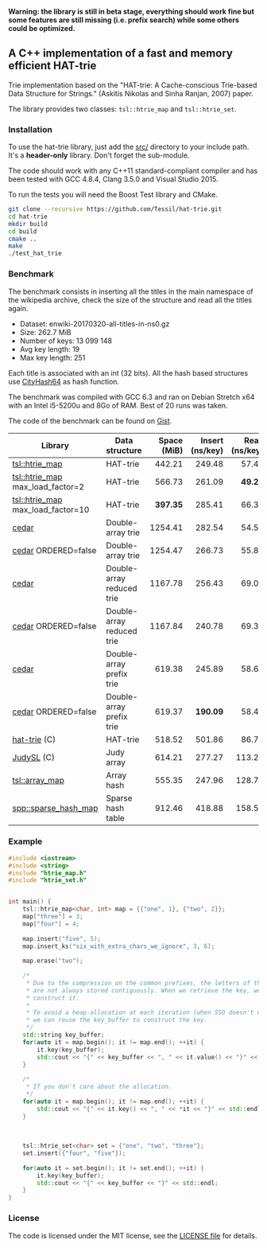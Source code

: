 **Warning: the library is still in beta stage, everything should work fine but some features are still missing (i.e. prefix search) while some others could be optimized.**

## A C++ implementation of a fast and memory efficient HAT-trie

Trie implementation based on the "HAT-trie: A Cache-conscious Trie-based Data Structure for Strings." (Askitis Nikolas and  Sinha Ranjan, 2007) paper.

The library provides two classes: `tsl::htrie_map` and `tsl::htrie_set`.

### Installation
To use the hat-trie library, just add the [src/](src/) directory to your include path. It's a **header-only** library. Don't forget the sub-module.

The code should work with any C++11 standard-compliant compiler and has been tested with GCC 4.8.4, Clang 3.5.0 and Visual Studio 2015.

To run the tests you will need the Boost Test library and CMake. 

```bash
git clone --recursive https://github.com/Tessil/hat-trie.git
cd hat-trie
mkdir build
cd build
cmake ..
make
./test_hat_trie
```

### Benchmark

The benchmark consists in inserting all the titles in the main namespace of the wikipedia archive, check the size of the structure and read all the titles again.

* Dataset: enwiki-20170320-all-titles-in-ns0.gz
* Size: 262.7 MiB
* Number of keys: 13 099 148
* Avg key length: 19
* Max key length: 251

Each title is associated with an int (32 bits). All the hash based structures use [CityHash64](https://github.com/google/cityhash) as hash function.

The benchmark was compiled with GCC 6.3 and ran on Debian Stretch x64 with an Intel i5-5200u and 8Go of RAM. Best of 20 runs was taken.

The code of the benchmark can be found on [Gist](https://gist.github.com/Tessil/2dacd14d46b35287acb81dd149276dec).

| Library | Data structure | Space (MiB) | Insert (ns/key) | Read (ns/key) |
|---------|----------------|-------:|--------:|-----:|
| [tsl::htrie_map](https://github.com/Tessil/hat-trie) | HAT-trie | 442.21 | 249.48 | 57.41 |
| [tsl::htrie_map](https://github.com/Tessil/hat-trie) <br/> max_load_factor=2 | HAT-trie | 566.73 | 261.09 | **49.29** |
| [tsl::htrie_map](https://github.com/Tessil/hat-trie) <br/> max_load_factor=10 | HAT-trie | **397.35** | 285.41 | 66.32 |
| [cedar](http://www.tkl.iis.u-tokyo.ac.jp/~ynaga/cedar/) | Double-array trie  | 1254.41 | 282.54 | 54.58 |
| [cedar](http://www.tkl.iis.u-tokyo.ac.jp/~ynaga/cedar/) ORDERED=false | Double-array trie  | 1254.47 | 266.73 | 55.88 |
| [cedar](http://www.tkl.iis.u-tokyo.ac.jp/~ynaga/cedar/) | Double-array reduced trie  | 1167.78 | 256.43 | 69.09 |
| [cedar](http://www.tkl.iis.u-tokyo.ac.jp/~ynaga/cedar/) ORDERED=false | Double-array reduced trie  | 1167.84 | 240.78 | 69.39 |
| [cedar](http://www.tkl.iis.u-tokyo.ac.jp/~ynaga/cedar/) | Double-array prefix trie | 619.38 | 245.89 | 58.63 |
| [cedar](http://www.tkl.iis.u-tokyo.ac.jp/~ynaga/cedar/) ORDERED=false | Double-array prefix trie  | 619.37 | **190.09** | 58.48 |
| [hat-trie](https://github.com/dcjones/hat-trie) (C) | HAT-trie | 518.52 | 501.86 | 86.72 |
| [JudySL](http://judy.sourceforge.net/) (C) | Judy array | 614.21 | 277.27 | 113.29 |
| [tsl::array_map](https://github.com/Tessil/array-hash) | Array hash | 555.35 | 247.96 | 128.79 |
| [spp::sparse_hash_map](https://github.com/greg7mdp/sparsepp) | Sparse hash table | 912.46 | 418.88 | 158.56 |

### Example
```c++
#include <iostream>
#include <string>
#include "htrie_map.h"
#include "htrie_set.h"


int main() {
    tsl::htrie_map<char, int> map = {{"one", 1}, {"two", 2}};
    map["three"] = 3;
    map["four"] = 4;
    
    map.insert("five", 5);
    map.insert_ks("six_with_extra_chars_we_ignore", 3, 6);
    
    map.erase("two");
    
    /*
     * Due to the compression on the common prefixes, the letters of the string 
     * are not always stored contiguously. When we retrieve the key, we have to 
     * construct it.
     * 
     * To avoid a heap-allocation at each iteration (when SSO doesn't occur), 
     * we can reuse the key_buffer to construct the key.
     */
    std::string key_buffer;
    for(auto it = map.begin(); it != map.end(); ++it) {
        it.key(key_buffer);
        std::cout << "{" << key_buffer << ", " << it.value() << "}" << std::endl;
    }
    
    /*
     * If you don't care about the allocation.
     */
    for(auto it = map.begin(); it != map.end(); ++it) {
        std::cout << "{" << it.key() << ", " << *it << "}" << std::endl;
    }
    
    
    
    tsl::htrie_set<char> set = {"one", "two", "three"};
    set.insert({"four", "five"});
    
    for(auto it = set.begin(); it != set.end(); ++it) {
        it.key(key_buffer);
        std::cout << "{" << key_buffer << "}" << std::endl;
    }
} 
```


### License

The code is licensed under the MIT license, see the [LICENSE file](LICENSE) for details.

